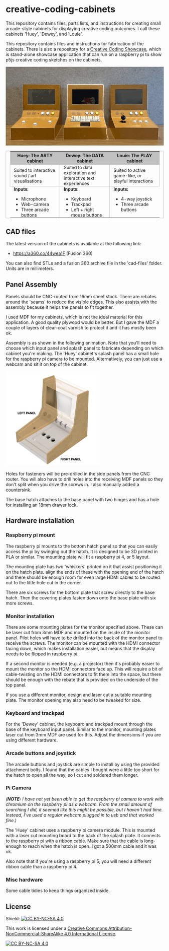 # creative-coding-cabinets

This repository contains files, parts lists, and instructions for creating
small arcade-style cabinets for displaying creative coding outcomes. I call
these cabinets 'Huey', 'Dewey', and 'Louie'.

This repository contains files and instructions for fabrication of the
cabinets. There is also a repository for a [Creative Coding Showcase], which
is stand-alone showcase application that can run on a raspberry pi to show
p5js creative coding sketches on the cabinets.

![Three Creative Coding Cabinets](images/three-cabinets.gif)

<table style="width: 100%; max-width: 740px; cell-padding: 0; border-collapse: collapse; border: 1px solid silver; padding: 0 12px;">
<thead style="background: silver;">
<th style="width: 33%;">
Huey: The ARTY cabinet
</th>
<th style="width: 33%;">
Dewey: The DATA cabinet
</th>
<th style="width: 33%;">
Louie: The PLAY cabinet
</th>
</thead>
<tbody>
<tr style="border: 1px solid silver;">
<td style="padding: 0 12px; border-right: 1px solid silver;">
Suited to interactive sound / art visualisations
</td>
<td style="padding: 0 12px; border-right: 1px solid silver;">
Suited to data exploration and interactive text experiences
</td>
<td style="padding: 0 12px;">
Suited to active game-like, or playful interactions
</td>
</tr>
<tr style="vertical-align: top;">
<td style="padding: 0 12px; border-right: 1px solid silver;">
<div><b>Inputs:</b><br/>
<ul style="margin-bottom: 0;">
<li>
Microphone
</li>
<li>
Web-camera
</li>
<li>
Three arcade buttons
</li>
</ul>
</div>
</td>
<td style="padding: 0 12px; border-right: 1px solid silver;">
<div><b>Inputs:</b><br/>
<ul style="margin-bottom: 0;">
<li>
Keyboard
</li>
<li>
Trackpad
</li>
<li>
Left + right mouse buttons
</li>
</ul>
</div>
</td>
<td style="padding: 0 12px;">
<div><b>Inputs:</b><br/>
<ul style="margin-bottom: 0;">
<li>
4-way joystick
</li>
<li>
Three arcade buttons
</li>
</ul>
</div>
</td>
</tr>
</tbody>
</table>

## CAD files

The latest version of the cabinets is available at the following link:

* <https://a360.co/44wea1F> (Fusion 360)

You can also find STLs and a fusion 360 archive file in the 'cad-files'
folder. Units are in millimeters.

## Panel Assembly

Panels should be CNC-routed from 16mm sheet stock. There are rebates around
the 'seams' to reduce the visible edges. This also assists with the assembly
because it helps the panels to fit together.

I used MDF for my cabinets, which is not the ideal material for this
application. A good quality plywood would be better. But I gave the MDF a
couple of layers of clear-coat varnish to protect it and it has mostly been
ok.

Assembly is as shown in the following animation. Note that you'll need to
choose which input panel and splash panel to fabricate depending on which
cabinet you're making. The 'Huey' cabinet's splash panel has a small hole for
the raspberry pi camera to be mounted. Alternatively, you can just use a
webcam and sit it on top of the cabinet.

![Animated GIF showing the assembly of the panels](images/panel-parts.gif)

Holes for fasteners will be pre-drilled in the side panels from the CNC router.
You will also have to drill holes into the receiving MDF panels so they don't
split when you drive the screws in. I also manually added a countersink.

The base hatch attaches to the base panel with two hinges and has a hole for
installing an 18mm drawer lock.

## Hardware installation

### Raspberry pi mount

The raspberry pi mounts to the bottom hatch panel so that you can easily
access the pi by swinging out the hatch. It is designed to be 3D printed in
PLA or similar. The mounting plate will fit a raspberry pi 4, or 5
layout.

The mounting plate has two 'whiskers' printed on it that assist positioning it
on the hatch plate. align the ends of these with the opening end of the hatch
and there should be enough room for even large HDMI cables to be routed out fo
the little hole cut in the corner.

There are six screws for the bottom plate that screw directly to the
base hatch. Then the covering plates fasten down onto the base plate with six
more screws.

### Monitor installation

There are some mounting plates for the monitor specified above. These can be
laser cut from 3mm MDF and mounted on the inside of the monitor panel. Pilot
holes will have to be drilled into the back of the monitor panel to receive
the screws. The monitor can be mounted with the HDMI connector facing down,
which makes installation easier, but means that the display needs to be
flipped in raspberry pi. 

If a second monitor is needed (e.g. a projector) then it's probably easier to
mount the monitor so the HDMI connectors face up. This will require a bit of
cable-twisting on the HDMI connectors to fit them into the space, but there
should be enough with the rebate that is provided on the underside of the top
panel. 

If you use a different monitor, design and laser cut a suitable mounting
plate. The monitor opening may also need to be tweaked for size.

### Keyboard and trackpad

For the 'Dewey' cabinet, the keyboard and trackpad mount through the base of
the keyboard input panel. Similar to the monitor, mounting plates laser cut
from 3mm MDF are used for this. Adjust the dimensions if you are using
different hardware.

### Arcade buttons and joystick

The arcade buttons and joystick are simple to install by using the provided
attachment bolts. I found that the cables I bought were a little too short for
the hatch to open all the way, so I cut and soldered them longer.

### Pi Camera

*(**NOTE:** I have not yet been able to get the raspberry pi camera to work with
chromium on the raspberry pi as a webcam. From the small amount of searching I
did, it seemed like this might be possible, but I haven't had time. Instead,
I've used a regular webcam plugged in to usb and that worked fine.)*

The 'Huey' cabinet uses a raspberry pi camera module. This is mounted with a
laser cut mounting board to the back of the splash plate. It connects to the
raspberry pi with a ribbon cable. Make sure that the cable is long-enough to
reach when the hatch is open. I got a 500mm cable and it was ok.

Also note that if you're using a raspberry pi 5, you will need a different ribbon
cable than a raspberry pi 4.

### Misc hardware

Some cable tidies to keep things organized inside.

## License

Shield: [![CC BY-NC-SA 4.0][cc-by-nc-sa-shield]][cc-by-nc-sa]

This work is licensed under a
[Creative Commons Attribution-NonCommercial-ShareAlike 4.0 International License][cc-by-nc-sa].

[![CC BY-NC-SA 4.0][cc-by-nc-sa-image]][cc-by-nc-sa]

[cc-by-nc-sa]: http://creativecommons.org/licenses/by-nc-sa/4.0/
[cc-by-nc-sa-image]: https://licensebuttons.net/l/by-nc-sa/4.0/88x31.png
[cc-by-nc-sa-shield]: https://img.shields.io/badge/License-CC%20BY--NC--SA%204.0-lightgrey.svg

[Creative Coding Showcase]: https://github.com/jareddonovan/creative-coding-showcase